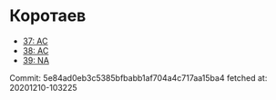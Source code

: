 # Коротаев
- [37: AC](37.md)
- [38: AC](38.md)
- [39: NA](39.md)

Commit: 5e84ad0eb3c5385bfbabb1af704a4c717aa15ba4
 fetched at: 20201210-103225
